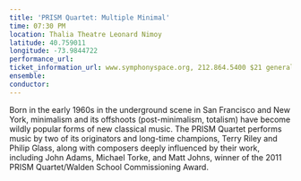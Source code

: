 ```yaml
---
title: 'PRISM Quartet: Multiple Minimal'
time: 07:30 PM
location: Thalia Theatre Leonard Nimoy
latitude: 40.759011
longitude: -73.9844722
performance_url: 
ticket_information_url: www.symphonyspace.org, 212.864.5400 $21 general admission, $15 students/seniors (with ID)
ensemble: 
conductor: 
---
```

Born in the early 1960s in the underground scene in San Francisco and New York, minimalism and its offshoots (post-minimalism, totalism) have become wildly popular forms of new classical music. The PRISM Quartet performs music by two of its originators and long-time champions, Terry Riley and Philip Glass, along with composers deeply influenced by their work, including John Adams, Michael Torke, and Matt Johns, winner of the 2011 PRISM Quartet/Walden School Commissioning Award.